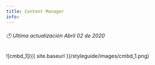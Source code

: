 ```yaml
---
title: Content Manager
info:
---
```

###### 🕐 Ultima actualización Abril 02 de 2020


![cmbd_1]({{ site.baseurl }}/styleguide/images/cmbd_1.png)

